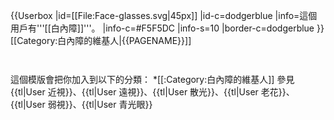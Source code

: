 {{Userbox
  |id=[[File:Face-glasses.svg|45px]]
  |id-c=dodgerblue
  |info=這個用戶有'''[[白內障]]'''。
  |info-c=#F5F5DC
  |info-s=10
  |border-c=dodgerblue
}} <includeonly>[[Category:白內障的維基人|{{PAGENAME}}]]</includeonly>
<noinclude>
<p style="clear: both; padding-top: 2em">
這個模版會把你加入到以下的分類：
*[[:Category:白內障的維基人]]
參見{{tl|User 近視}}、{{tl|User 遠視}}、{{tl|User 散光}}、{{tl|User 老花}}、{{tl|User 弱視}}、{{tl|User 青光眼}}
</p>
</noinclude>